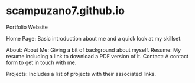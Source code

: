 # scampuzano7.github.io
Portfolio Website

Home Page: Basic introduction about me and a quick look at my skillset.

About:
    About Me: Giving a bit of background about myself.
    Resume: My resume including a link to download a PDF version of it.
    Contact: A contact form to get in touch with me.

Projects: Includes a list of projects with their associated links.